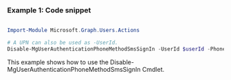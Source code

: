 ### Example 1: Code snippet

```powershell

Import-Module Microsoft.Graph.Users.Actions

# A UPN can also be used as -UserId.
Disable-MgUserAuthenticationPhoneMethodSmsSignIn -UserId $userId -PhoneAuthenticationMethodId $phoneAuthenticationMethodId

```
This example shows how to use the Disable-MgUserAuthenticationPhoneMethodSmsSignIn Cmdlet.

